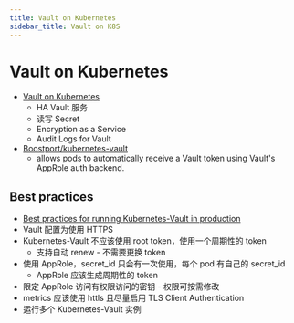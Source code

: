 ```yaml
---
title: Vault on Kubernetes
sidebar_title: Vault on K8S
---
```


# Vault on Kubernetes

- [Vault on Kubernetes](https://www.vaultproject.io/docs/platform/k8s)
  - HA Vault 服务
  - 读写 Secret
  - Encryption as a Service
  - Audit Logs for Vault
- [Boostport/kubernetes-vault](https://github.com/Boostport/kubernetes-vault)
  - allows pods to automatically receive a Vault token using Vault's AppRole auth backend.

## Best practices

- [Best practices for running Kubernetes-Vault in production](https://github.com/Boostport/kubernetes-vault/blob/master/best-practices.md)
- Vault 配置为使用 HTTPS
- Kubernetes-Vault 不应该使用 root token，使用一个周期性的 token
  - 支持自动 renew - 不需要更换 token
- 使用 AppRole，secret_id 只会有一次使用，每个 pod 有自己的 secret_id
  - AppRole 应该生成周期性的 token
- 限定 AppRole 访问有权限访问的密钥 - 权限可按需修改
- metrics 应该使用 httls 且尽量启用 TLS Client Authentication
- 运行多个 Kubernetes-Vault 实例
